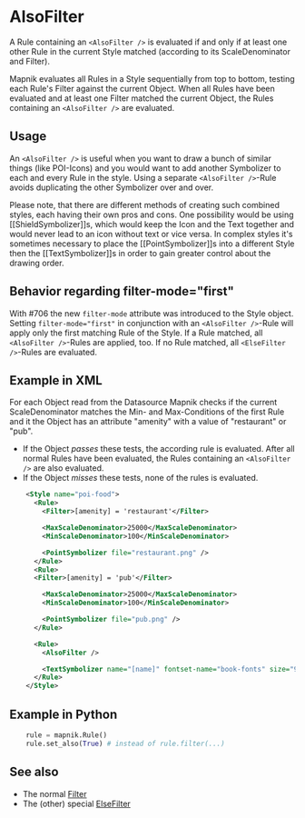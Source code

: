# AlsoFilter

A Rule containing an `<AlsoFilter />` is evaluated if and only if at least one other Rule in the current Style matched (according to its ScaleDenominator and Filter).

Mapnik evaluates all Rules in a Style sequentially from top to bottom, testing each Rule's Filter against the current Object. When all Rules have been evaluated and at least one Filter matched the current Object, the Rules containing an `<AlsoFilter />` are evaluated.

## Usage
An `<AlsoFilter />` is useful when you want to draw a bunch of similar things (like POI-Icons) and you would want to add another Symbolizer to each and every Rule in the style. Using a separate `<AlsoFilter />`-Rule avoids duplicating the other Symbolizer over and over.

Please note, that there are different methods of creating such combined styles, each having their own pros and cons. One possibility would be using [[ShieldSymbolizer]]s, which would keep the Icon and the Text together and would never lead to an icon without text or vice versa. In complex styles it's sometimes necessary to place the [[PointSymbolizer]]s into a different Style then the [[TextSymbolizer]]s in order to gain greater control about the drawing order.

## Behavior regarding filter-mode="first"
With #706 the new `filter-mode` attribute was introduced to the Style object. Setting `filter-mode="first"` in conjunction with an `<AlsoFilter />`-Rule will apply only the first matching Rule of the Style. If a Rule matched, all `<AlsoFilter />`-Rules are applied, too. If no Rule matched, all `<ElseFilter />`-Rules are evaluated.

## Example in XML
For each Object read from the Datasource Mapnik checks if the current ScaleDenominator matches the Min- and Max-Conditions of the first Rule and it the Object has an attribute "amenity" with a value of "restaurant" or "pub".
 * If the Object _passes_ these tests, the according rule is evaluated. After all normal Rules have been evaluated, the Rules containing an `<AlsoFilter />` are also evaluated.
 * If the Object _misses_ these tests, none of the rules is evaluated.

```xml
    <Style name="poi-food">
      <Rule>
        <Filter>[amenity] = 'restaurant'</Filter>

        <MaxScaleDenominator>25000</MaxScaleDenominator>
        <MinScaleDenominator>100</MinScaleDenominator>

        <PointSymbolizer file="restaurant.png" />
      </Rule>
      <Rule>
      <Filter>[amenity] = 'pub'</Filter>

        <MaxScaleDenominator>25000</MaxScaleDenominator>
        <MinScaleDenominator>100</MinScaleDenominator>

        <PointSymbolizer file="pub.png" />
      </Rule>

      <Rule>
        <AlsoFilter />

        <TextSymbolizer name="[name]" fontset-name="book-fonts" size="9" fill="black" dy="9" halo-radius="1" wrap-width="0" />
      </Rule>
    </Style>
```

## Example in Python

```python
    rule = mapnik.Rule()
    rule.set_also(True) # instead of rule.filter(...)
```

## See also
 * The normal [Filter](https://github.com/mapnik/mapnik/wiki/Filter)
 * The (other) special [ElseFilter](https://github.com/mapnik/mapnik/wiki/ElseFilter)

